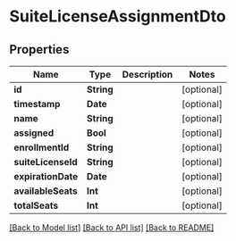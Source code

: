 # SuiteLicenseAssignmentDto

## Properties
Name | Type | Description | Notes
------------ | ------------- | ------------- | -------------
**id** | **String** |  | [optional] 
**timestamp** | **Date** |  | [optional] 
**name** | **String** |  | [optional] 
**assigned** | **Bool** |  | [optional] 
**enrollmentId** | **String** |  | [optional] 
**suiteLicenseId** | **String** |  | [optional] 
**expirationDate** | **Date** |  | [optional] 
**availableSeats** | **Int** |  | [optional] 
**totalSeats** | **Int** |  | [optional] 

[[Back to Model list]](../README.md#documentation-for-models) [[Back to API list]](../README.md#documentation-for-api-endpoints) [[Back to README]](../README.md)


